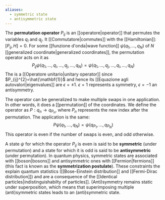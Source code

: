 ```yaml
---
aliases:
  - symmetric state
  - antisymmetric state
---
```

The **permutation operator** $P_{ij}$ is an [[operatore|operator]] that permutes the variables $q_{i}$ and $q_{j}$. It [[Commutatore|commutes]] with the [[Hamiltonian]]: $[P_{ij},H]=0$. For some [[funzione d'onda|wave function]] $\psi(q_{1},\ldots,q_{N})$ of $N$ [[generalized coordinate|generalized coordinates]], the permutation operator acts on it as
$$P_{ij}\psi(q_{1},\ldots,q_{i},\ldots,q_{j},\ldots,q_{N})=\psi(q_{1},\ldots,q_{j},\ldots,q_{i},\ldots,q_{N})$$
The is a [[Operatore unitario|unitary operator]] since $P_{ij}^{2}=\hat{\mathbf{1}}$ and hence its [[Equazione agli autovalori|eigenvalues]] are $\epsilon=\pm1$. $\epsilon=1$ represents a symmetry, $\epsilon=-1$ an antisymmetry.

The operator can be generalized to make multiple swaps in one application. In other words, it does a [[permutation]] of the coordinates. We define the operator as $P:q_{n}\to q_{P_{n}}$, where $P_{n}$ represents the new index after the permutation. The application is the same:
$$P\psi(q_{1},\ldots,q_{N})=\psi(q_{P_{1}},\ldots,q_{P_{N}})$$
This operator is even if the number of swaps is even, and odd otherwise.

A state $\psi$ for which the operator $P_{ij}$ is even is said to be **symmetric** (under permutation) and a state for which it is odd is said to be **antisymmetric** (under permutation). In quantum physics, symmetric states are associated with [[boson|bosons]] and antisymmetric ones with [[Fermion|fermions]] (this fact is known as the **symmetrization postulate**). These constraints the explain quantum statistics ([[Bose-Einstein distribution]] and [[Fermi-Dirac distribution]]) and are a consequence of the [[Identical particles|indistinguishabilty of particles]]. (Anti)symmetry remains static under superposition, which means that superimposing multiple (anti)symmetric states leads to an (anti)symmetric state.